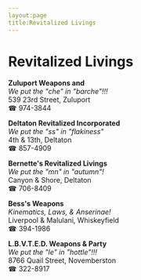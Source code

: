 ```yaml
---
layout:page
title:Revitalized Livings
---
```

# Revitalized Livings

**Zuluport Weapons and**  
_We put the "che" in "barche"!!!_  
539 23rd Street, Zuluport  
☎ 974-3844



**Deltaton Revitalized Incorporated**  
_We put the "ss" in "flakiness"_  
4th & 13th, Deltaton  
☎ 857-4909



**Bernette's Revitalized Livings**  
_We put the "mn" in "autumn"!_  
Canyon & Shore, Deltaton  
☎ 706-8409



**Bess's Weapons**  
_Kinematics, Laws, & Anserinae!_  
Liverpool & Malulani, Whiskeyfield  
☎ 394-1986



**L.B.V.T.E.D. Weapons & Party**  
_We put the "le" in "hottle"!!!_  
8766 Quail Street, Novemberston  
☎ 322-8917



